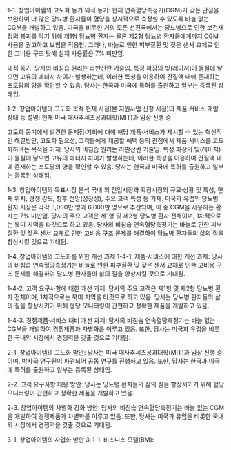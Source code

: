 1-1. 창업아이템의 고도화 동기
외적 동기: 현재 연속혈당측정기(CGM)가 갖는 단점을 보완하여 더 많은 당뇨병 환자들이 혈당을 상시적으로 측정할 수 있도록 바늘 없는 CGM을 개발하고 있음. 미국을 비롯한 거의 모든 선진국에서는 당뇨병으로 인한 보건재정의 붕괴를 막기 위해 제1형 당뇨병 환자는 물론 제2형 당뇨병 환자들에게까지 CGM 사용을 권고하고 보험을 적용함. 그러나, 바늘로 인한 피부질환 및 잦은 센서 교체로 인한 고비용 구조 탓에 실제 사용률은 7% 미만임.

내적 동기: 당사의 비침습 원리는 라만산란 기술임. 특정 파장의 빛(레이저)이 물질에 닿으면 고유의 에너지 차이가 발생하는데, 이러한 특성을 이용하여 간질액 내에 존재하는 포도당의 양을 확인할 수 있음. 당사는 한국과 미국에 특허를 출원하고 일부는 등록된 상태임.

1-2. 창업아이템의 고도화 목적
현재 시점(본 지원사업 신청 시점)의 제품·서비스 개발 상태 등 설명: 현재 미국 매사추세츠공과대학(MIT)과 임상 진행 중

고도화 동기에서 발견한 문제점·기회에 대해 해당 제품·서비스가 제시할 수 있는 혁신적인 해결방안, 고도화 필요성, 고객들에게 제공할 혜택 등의 관점에서 제품·서비스를 고도화하려는 목적을 기재: 당사의 비침습 원리는 라만산란 기술임. 특정 파장의 빛(레이저)이 물질에 닿으면 고유의 에너지 차이가 발생하는데, 이러한 특성을 이용하여 간질액 내에 존재하는 포도당의 양을 확인할 수 있음. 당사는 한국과 미국에 특허를 출원하고 일부는 등록된 상태임.

1-3. 창업아이템의 목표시장 분석
국내·외 진입시장과 확장시장의 규모·상황 및 특성, 현재 위치, 경쟁 강도, 향후 전망(성장성), 주요 고객 특성 등 기재: 미국과 유럽의 당뇨병 환자 시장은 각각 3,000만 명과 6,000만 명으로 추산되며, 이 중 CGM을 사용하는 환자는 7% 미만임. 당사의 주요 고객은 제1형 및 제2형 당뇨병 환자 전체이며, 1차적으로는 북미 지역을 타깃으로 하고 있음. 당사의 비침습 연속혈당측정기는 바늘로 인한 피부질환 및 잦은 센서 교체로 인한 고비용 구조 문제를 해결하여 당뇨병 환자들의 삶의 질을 향상시킬 것으로 기대됨.

1-4. 창업아이템의 고도화를 위한 개선 과제
1-4-1. 제품·서비스에 대한 개선 과제: 당사의 비침습 연속혈당측정기는 바늘로 인한 피부질환 및 잦은 센서 교체로 인한 고비용 구조 문제를 해결하여 당뇨병 환자들의 삶의 질을 향상시킬 것으로 기대됨.

1-4-2. 고객 요구사항에 대한 개선 과제: 당사의 주요 고객은 제1형 및 제2형 당뇨병 환자 전체이며, 1차적으로는 북미 지역을 타깃으로 하고 있음. 당사는 당뇨병 환자들의 삶의 질을 향상시키기 위해 혈당 모니터링이 간편하고 정확한 제품을 개발하고 있음.

1-4-3. 경쟁제품·서비스 대비 개선 과제: 당사의 비침습 연속혈당측정기는 바늘 없는 CGM을 개발하여 경쟁제품과 차별화를 이루고 있음. 또한, 당사는 미국과 유럽을 비롯한 국내외 시장에서 경쟁력을 갖출 것으로 기대됨.

2-1. 창업아이템의 고도화 방안: 당사는 미국 매사추세츠공과대학(MIT)과 임상 진행 중이며, 박사급 연구원이 파견되어 공동 연구를 진행하고 있음. 또한, 당사는 한국과 미국에 특허를 출원하고 일부는 등록된 상태임.

2-2. 고객 요구사항 대응 방안: 당사는 당뇨병 환자들의 삶의 질을 향상시키기 위해 혈당 모니터링이 간편하고 정확한 제품을 개발하고 있음.

2-3. 창업아이템의 차별화 강화 방안: 당사의 비침습 연속혈당측정기는 바늘 없는 CGM을 개발하여 경쟁제품과 차별화를 이루고 있음. 또한, 당사는 미국과 유럽을 비롯한 국내외 시장에서 경쟁력을 갖출 것으로 기대됨.

3-1. 창업아이템의 사업화 방안
3-1-1. 비즈니스 모델(BM):